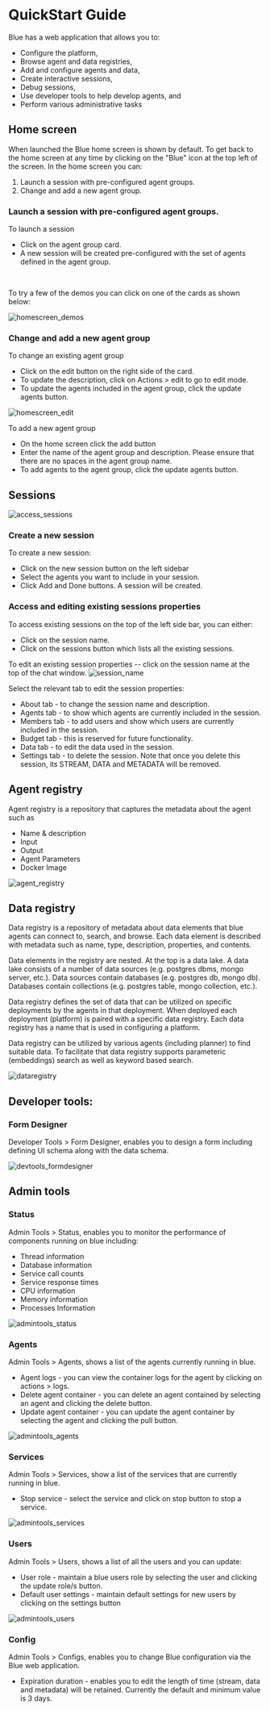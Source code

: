 # QuickStart Guide

Blue has a web application that allows you to:

* Configure the platform,
* Browse agent and data registries,
* Add and configure agents and data,
* Create interactive sessions,
* Debug sessions,
* Use developer tools to help develop agents, and
* Perform various administrative tasks

## Home screen

When launched the Blue home screen is shown by default. To get back to the home screen at any time by clicking on the "Blue" icon at the top left of the screen.  In the home screen you can:

1) Launch a session with pre-configured agent groups.
2) Change and add a new agent group.

### Launch a session with pre-configured agent groups.

To launch a session

- Click on the agent group card.
- A new session will be created pre-configured with the set of agents defined in the agent group.

<br>

To try a few of the demos you can click on one of the cards as shown below:


![homescreen_demos](docs/images/homescreen_demos.png)

### Change and add a new agent group

To change an existing agent group

- Click on the edit button on the right side of the card.
- To update the description, click on Actions > edit to go to edit mode.
- To update the agents included in the agent group, click the update agents button.

![homescreen_edit](docs/images/homescreen_edit.png)

To add a new agent group

- On the home screen click the add button
- Enter the name of the agent group and description.  Please ensure that there are no spaces in the agent group name.
- To add agents to the agent group, click the update agents button.

## Sessions

![access_sessions](docs/images/access_sessions.png)

### Create a new session

To create a new session:

- Click on the new session button on the left sidebar
- Select the agents you want to include in your session.
- Click Add and Done buttons.  A session will be created.

### Access and editing existing sessions properties

To access existing sessions on the top of the left side bar, you can either:

- Click on the session name.
- Click on the sessions button which lists all the existing sessions.

To edit an existing session properties
-- click on the session name at the top of the chat window.
![session_name](docs/images/session_name.png)

Select the relevant tab to edit the session properties:

- About tab - to change the session name and description.
- Agents tab - to show which agents are currently included in the session.
- Members tab - to add users and show which users are currently included in the session.
- Budget tab - this is reserved for future functionality.
- Data tab - to edit the data used in the session.
- Settings tab - to delete the session.  Note that once you delete this session, its STREAM, DATA and METADATA will be removed.

## Agent registry

Agent registry is a repository that captures the metadata about the agent such as 
- Name & description
- Input
- Output
- Agent Parameters
- Docker Image

![agent_registry](docs/images/agentregistry.png)

## Data registry
Data registry is a repository of metadata about data elements that blue agents can connect to, search, and browse. Each data element is described with metadata such as name, type, description, properties, and contents.

Data elements in the registry are nested. At the top is a data lake. A data lake consists of a number of data sources (e.g. postgres dbms, mongo server, etc.). Data sources contain databases (e.g. postgres db, mongo db). Databases contain collections (e.g. postgres table, mongo collection, etc.).

Data registry defines the set of data that can be utilized on specific deployments by the agents in that deployment. When deployed each deployment (platform) is paired with a specific data registry. Each data registry has a name that is used in configuring a platform.

Data registry can be utilized by various agents (including planner) to find suitable data. To facilitate that data registry supports parameteric (embeddings) search as well as keyword based search.

![dataregistry](docs/images/dataregistry.png)

## Developer tools: 
### Form Designer
Developer Tools > Form Designer, enables you to design a form including defining UI schema along with the data schema.  

![devtools_formdesigner](docs/images/devtools_formdesigner.png)

## Admin tools

### Status
Admin Tools > Status, enables you to monitor the performance of components running on blue including:
- Thread information
- Database information 
- Service call counts 
- Service response times
- CPU information
- Memory information
- Processes Information

![admintools_status](docs/images/admintools_status.png)

### Agents
Admin Tools > Agents, shows a list of the agents currently running in blue.
- Agent logs - you can view the container logs for the agent by clicking on actions > logs. 
- Delete agent container - you can delete an agent contained by selecting an agent and clicking the delete button. 
- Update agent container - you can update the agent container by selecting the agent and clicking the pull button.  

![admintools_agents](docs/images/admintools_agents.png)

### Services
Admin Tools > Services, show a list of the services that are currently running in blue.  
- Stop service - select the service and click on stop button to stop a service.

![admintools_services](docs/images/admintools_services.png)

### Users
Admin Tools > Users, shows a list of all the users and you can update:
- User role - maintain a blue users role by selecting the user and clicking the update role/s button. 
- Default user settings - maintain default settings for new users by clicking on the settings button

![admintools_users](docs/images/admintools_users.png)

### Config

Admin Tools > Configs, enables you to change Blue configuration via the Blue web application.

- Expiration duration - enables you to edit the length of time (stream, data and metadata) will be retained.  Currently the default and minimum value is 3 days.
